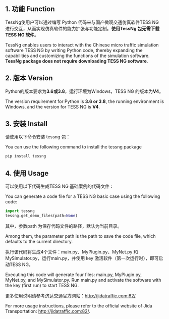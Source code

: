 ## 1. 功能 Function
TessNg使用户可以通过编写 Python 代码来与国产微观交通仿真软件TESS NG 进行交互，从而实现仿真软件的能力扩张与功能定制。**使用TessNg 包无需下载TESS NG 软件**。

TessNg enables users to interact with the Chinese micro traffic simulation software TESS NG by writing Python code, thereby expanding the capabilities and customizing the functions of the simulation software. **TessNg package does not require downloading TESS NG software**.

## 2. 版本 Version
Python的版本要求为**3.6或3.8**，运行环境为Windows，TESS NG 的版本为**V4**。

The version requirement for Python is **3.6 or 3.8**, the running environment is Windows, and the version for TESS NG is **V4**.

## 3. 安装 Install
请使用以下命令安装 tessng 包：

You can use the following command to install the tessng package

```bash
pip install tessng
```

## 4. 使用 Usage
可以使用以下代码生成TESS NG 基础案例的代码文件：

You can generate a code file for a TESS NG basic case using the following code:

```python
import tessng
tessng.get_demo_files(path=None)
```
其中，参数path 为保存代码文件的路径，默认为当前目录。

Among them, the parameter path is the path to save the code file, which defaults to the current directory.

执行该代码将生成4个文件：main.py、MyPlugin.py、MyNet.py 和 MySimulator.py，运行main.py，并使用 key 激活软件（第一次运行时），即可启动TESS NG。

Executing this code will generate four files: main.py, MyPlugin.py, MyNet.py, and MySimulator.py. Run main.py and activate the software with the key (first run) to start TESS NG.

更多使用说明请参考济达交通官方网站：http://jidatraffic.com:82/

For more usage instructions, please refer to the official website of Jida Transportation: http://jidatraffic.com:82/.
